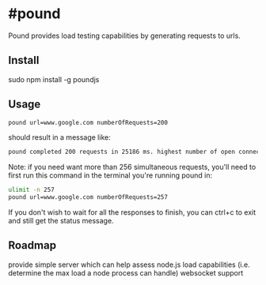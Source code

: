 #pound
=====
Pound provides load testing capabilities by generating requests to urls.

## Install
sudo npm install -g poundjs

## Usage
```bash
pound url=www.google.com numberOfRequests=200
```
should result in a message like:
```bash
pound completed 200 requests in 25186 ms. highest number of open connections was 191. request errors: 14
```

Note: if you need want more than 256 simultaneous requests, you'll need to first run this command in the terminal you're running pound in:
```bash
ulimit -n 257
pound url=www.google.com numberOfRequests=257
```

If you don't wish to wait for all the responses to finish, you can ctrl+c to exit and still get the status message.


## Roadmap
provide simple server which can help assess node.js load capabilities (i.e. determine the max load a node process can handle)
websocket support

